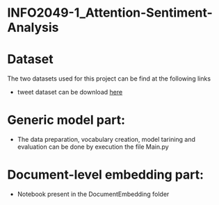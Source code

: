 # INFO2049-1_Attention-Sentiment-Analysis

# Dataset
The two datasets used for this project can be find at the following links
- tweet dataset can be download [here](http://cs.stanford.edu/people/alecmgo/trainingandtestdata.zip)
 
# Generic model part:
- The data preparation, vocabulary creation, model tarining and evaluation can be done by execution the file Main.py

# Document-level embedding part:
- Notebook present in the DocumentEmbedding folder
